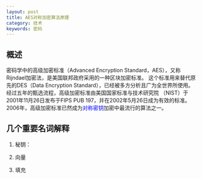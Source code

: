 ```yaml
---
layout: post
title: AES对称加密算法原理
category: 技术
keywords: 密码
---
```


## 概述

密码学中的高级加密标准（Advanced Encryption Standard，AES），又称Rijndael加密法，是美国联邦政府采用的一种区块加密标准。
这个标准用来替代原先的DES（Data Encryption Standard），已经被多方分析且广为全世界所使用。经过五年的甄选流程，高级加密标准由美国国家标准与技术研究院 （NIST）于2001年11月26日发布于FIPS PUB 197，并在2002年5月26日成为有效的标准。2006年，高级加密标准已然成为<font color="blue">对称密钥</font>加密中最流行的算法之一。

## 几个重要名词解释

1. 秘钥：

2. 向量

3. 填充